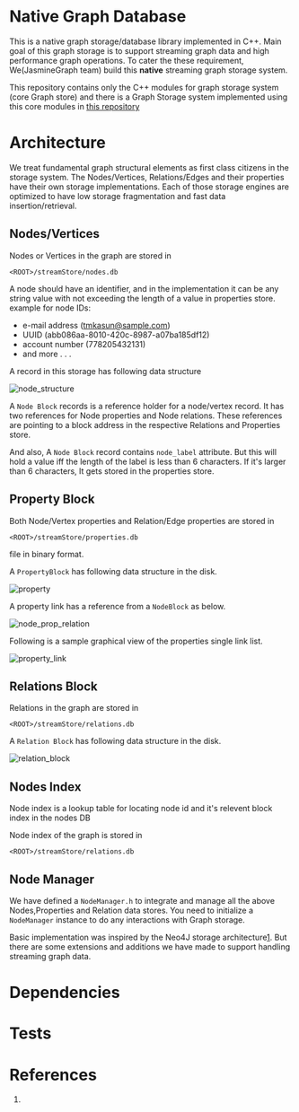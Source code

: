 # Native Graph Database

This is a native graph storage/database library implemented in C++. Main goal of this graph storage is to support streaming graph data and high performance graph operations. To cater the these requirement, We(JasmineGraph team) build this **native** streaming graph storage system.

This repository contains only the C++ modules for graph storage system (core Graph store) and there is a Graph Storage system implemented using this core modules in [this repository](https://github.com/tmkasun/streaming_graph_partitioning)


# Architecture

We treat fundamental graph structural elements as first class citizens in the storage system. The Nodes/Vertices, Relations/Edges and their properties have their own storage implementations.
Each of those storage engines are optimized to have low storage fragmentation and fast data insertion/retrieval.

## Nodes/Vertices

Nodes or Vertices in the graph are stored in 
```
<ROOT>/streamStore/nodes.db
```
A node should have an identifier, and in the implementation it can be any string value with not exceeding the length of a value in properties store.
example for node IDs:

- e-mail address (tmkasun@sample.com)
- UUID (abb086aa-8010-420c-8987-a07ba185df12)
- account number (778205432131)
- and more . . . 

A record in this storage has following data structure

![node_structure](https://user-images.githubusercontent.com/3313885/99763010-c8561f80-2b1f-11eb-9f4f-490a3d86738f.png)

A `Node Block` records is a reference holder for a node/vertex record. It has two references for Node properties and Node relations. These references are pointing to a block address in the respective Relations and Properties store.

And also, A `Node Block` record contains `node_label` attribute. But this will hold a value iff the length of the label is less than 6 characters. If it's larger than 6 characters, It gets stored in the properties store.

## Property Block


Both Node/Vertex properties and Relation/Edge properties are stored in 
```
<ROOT>/streamStore/properties.db
```

file in binary format.

A `PropertyBlock` has following data structure in the disk.


![property](https://user-images.githubusercontent.com/3313885/99763008-c7bd8900-2b1f-11eb-9d4d-0874a745c755.png)


A property link has a reference from a `NodeBlock` as below.


![node_prop_relation](https://user-images.githubusercontent.com/3313885/99763013-c8eeb600-2b1f-11eb-81b1-12e6145e532c.png)

Following is a sample graphical view of the properties single link list.

![property_link](https://user-images.githubusercontent.com/3313885/99763027-d0ae5a80-2b1f-11eb-9dc9-0a42da6294c2.png)


## Relations Block


Relations in the graph are stored in 
```
<ROOT>/streamStore/relations.db
```

A `Relation Block` has following data structure in the disk.

![relation_block](https://user-images.githubusercontent.com/3313885/99762989-bc6a5d80-2b1f-11eb-8a18-f08f15f800c4.png)


## Nodes Index

Node index is a lookup table for locating node id and it's relevent block index in the nodes DB


Node index of the graph is stored in 
```
<ROOT>/streamStore/relations.db
```

## Node Manager

We have defined a `NodeManager.h` to integrate and manage all the above Nodes,Properties and Relation data stores. You need to initialize a `NodeManager` instance to do any interactions with Graph storage. 

Basic implementation was inspired by the Neo4J storage architecture[1]. But there are some extensions and additions we have made to support handling streaming graph data.


# Dependencies

# Tests

# References

1. [1]: https://neo4j.com/graph-databases-book/

